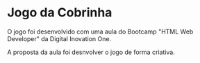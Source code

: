 # Jogo da Cobrinha

O jogo foi desenvolvido com uma aula do Bootcamp "HTML Web Developer" da Digital Inovation One. 

A proposta da aula foi desnvolver o jogo de forma criativa.